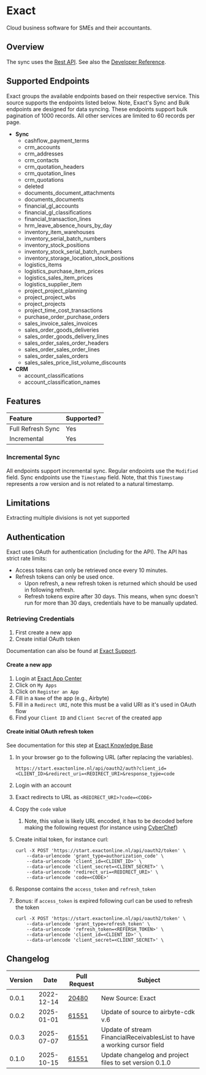 # Exact

Cloud business software for SMEs and their accountants.

## Overview

The sync uses the [Rest API](https://start.exactonline.nl/docs/HlpRestAPIResources.aspx?SourceAction=10). See also
the [Developer Reference](https://support.exactonline.com/community/s/knowledge-base#All-All-DNO-Content-gettingstarted).

## Supported Endpoints

Exact groups the available endpoints based on their respective service. This source supports the endpoints listed below.
Note, Exact's Sync and Bulk endpoints are designed for data syncing. These endpoints support bulk pagination of 1000
records. All other services are limited to 60 records per page.

- **Sync**
    - cashflow_payment_terms
    - crm_accounts
    - crm_addresses
    - crm_contacts
    - crm_quotation_headers
    - crm_quotation_lines
    - crm_quotations
    - deleted
    - documents_document_attachments
    - documents_documents
    - financial_gl_accounts
    - financial_gl_classifications
    - financial_transaction_lines
    - hrm_leave_absence_hours_by_day
    - inventory_item_warehouses
    - inventory_serial_batch_numbers
    - inventory_stock_positions
    - inventory_stock_serial_batch_numbers
    - inventory_storage_location_stock_positions
    - logistics_items
    - logistics_purchase_item_prices
    - logistics_sales_item_prices
    - logistics_supplier_item
    - project_project_planning
    - project_project_wbs
    - project_projects
    - project_time_cost_transactions
    - purchase_order_purchase_orders
    - sales_invoice_sales_invoices
    - sales_order_goods_deliveries
    - sales_order_goods_delivery_lines
    - sales_order_sales_order_headers
    - sales_order_sales_order_lines
    - sales_order_sales_orders
    - sales_sales_price_list_volume_discounts
- **CRM**
    - account_classifications
    - account_classification_names

## Features

| Feature           | Supported? |
|:------------------|:-----------|
| Full Refresh Sync | Yes        |
| Incremental       | Yes        |

### Incremental Sync

All endpoints support incremental sync. Regular endpoints use the `Modified` field. Sync endpoints use the `Timestamp`
field. Note, that this `Timestamp` represents a row version and is not related to a natural timestamp.

## Limitations

Extracting multiple divisions is not yet supported

## Authentication

Exact uses OAuth for authentication (including for the API). The API has strict rate limits:

- Access tokens can only be retrieved once every 10 minutes.
- Refresh tokens can only be used once.
    - Upon refresh, a new refresh token is returned which should be used in following refresh.
    - Refresh tokens expire after 30 days. This means, when sync doesn't run for more than 30 days, credentials have to
      be manually updated.

### Retrieving Credentials

1. First create a new app
2. Create initial OAuth token

Documentation can also be found
at [Exact Support](https://support.exactonline.com/community/s/knowledge-base#All-All-DNO-Content-oauth-eol-oauth-dev-impleovervw).

#### Create a new app

1. Login at [Exact App Center](https://apps.exactonline.com)
2. Click on `My Apps`
3. Click on `Register an App`
4. Fill in a `Name` of the app (e.g., Airbyte)
5. Fill in a `Redirect URI`, note this must be a valid URI as it's used in OAuth flow
6. Find your `Client ID` and `Client Secret` of the created app

#### Create initial OAuth refresh token

See documentation for this step
at [Exact Knowledge Base](https://support.exactonline.com/community/s/knowledge-base#All-All-DNO-Content-oauth-eol-oauth-devstep2)

1. In your browser go to the following URL (after replacing the variables).

   `https://start.exactonline.nl/api/oauth2/auth?client_id=<CLIENT_ID>&redirect_uri=<REDIRECT_URI>&response_type=code`

2. Login with an account
3. Exact redirects to URL as `<REDIRECT_URI>?code=<CODE>`
4. Copy the `code` value
    1. Note, this value is likely URL encoded, it has to be decoded before making the following request (for instance
       using [CyberChef](https://cyberchef.org/#recipe=URL_Decode()))
5. Create initial token, for instance curl:

    ```
    curl -X POST 'https://start.exactonline.nl/api/oauth2/token' \
        --data-urlencode 'grant_type=authorization_code' \
        --data-urlencode 'client_id=<CLIENT_ID>' \
        --data-urlencode 'client_secret=<CLIENT_SECRET>' \
        --data-urlencode 'redirect_uri=<REDIRECT_URI>' \
        --data-urlencode 'code=<CODE>'
    ```

6. Response contains the `access_token` and `refresh_token`
7. Bonus: if `access_token` is expired following curl can be used to refresh the token

    ```
    curl -X POST 'https://start.exactonline.nl/api/oauth2/token' \
        --data-urlencode 'grant_type=refresh_token' \
        --data-urlencode 'refresh_token=<REFERSH_TOKEN>' \
        --data-urlencode 'client_id=<CLIENT_ID>' \
        --data-urlencode 'client_secret=<CLIENT_SECRET>' \
    ```

## Changelog

| Version | Date       | Pull Request                                              | Subject                                                                  |
|---------|------------|-----------------------------------------------------------|--------------------------------------------------------------------------|
| 0.0.1   | 2022-12-14 | [20480](https://github.com/airbytehq/airbyte/pull/20480)  | New Source: Exact                                                        | 
| 0.0.2   | 2025-01-01 | [61551](https://github.com/airbytehq/airbyte/pull/61551)  | Update of source to airbyte-cdk v.6                                      |
| 0.0.3   | 2025-07-07 | [61551](https://github.com/airbytehq/airbyte/pull/61551)  | Update of stream FinancialReceivablesList to have a working cursor field |
| 0.1.0   | 2025-10-15 | [61551](https://github.com/airbytehq/airbyte/pull/61551)  | Update changelog and project files to set version 0.1.0                  |


